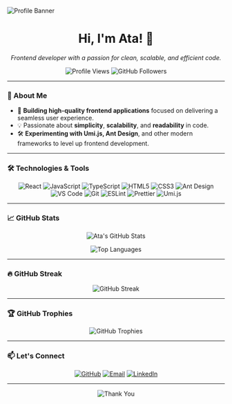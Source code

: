 <!-- Profile Banner (optional, you can upload your own image) -->
![Profile Banner](https://your-custom-banner-link-here.com)

<h1 align="center">Hi, I'm Ata! 👋</h1>

<p align="center">
  <i>Frontend developer with a passion for clean, scalable, and efficient code.</i>
</p>

<p align="center">
  <img src="https://komarev.com/ghpvc/?username=AtaIs3ta&color=brightgreen" alt="Profile Views" /> 
  <img src="https://img.shields.io/github/followers/AtaIS3ta?label=Followers&style=social" alt="GitHub Followers" />
</p>

---

### 🚀 About Me

- 🔭 **Building high-quality frontend applications** focused on delivering a seamless user experience.
- 💡 Passionate about **simplicity**, **scalability**, and **readability** in code.
- 🛠 **Experimenting with Umi.js, Ant Design**, and other modern frameworks to level up frontend development.

---

### 🛠️ Technologies & Tools

<p align="center">
  <img src="https://img.shields.io/badge/-React-black?style=flat-square&logo=react" alt="React" />
  <img src="https://img.shields.io/badge/-JavaScript-black?style=flat-square&logo=javascript" alt="JavaScript" />
  <img src="https://img.shields.io/badge/-TypeScript-blue?style=flat-square&logo=typescript" alt="TypeScript" />
  <img src="https://img.shields.io/badge/-HTML5-E34F26?style=flat-square&logo=html5&logoColor=white" alt="HTML5" />
  <img src="https://img.shields.io/badge/-CSS3-1572B6?style=flat-square&logo=css3" alt="CSS3" />
  <img src="https://img.shields.io/badge/-Ant%20Design-0170FE?style=flat-square&logo=ant-design" alt="Ant Design" />
  <img src="https://img.shields.io/badge/-VS%20Code-007ACC?style=flat-square&logo=visual-studio-code" alt="VS Code" />
  <img src="https://img.shields.io/badge/-Git-black?style=flat-square&logo=git" alt="Git" />
  <img src="https://img.shields.io/badge/-ESLint-4B32C3?style=flat-square&logo=eslint" alt="ESLint" />
  <img src="https://img.shields.io/badge/-Prettier-F7B93E?style=flat-square&logo=prettier" alt="Prettier" />
  <img src="https://img.shields.io/badge/-Umi.js-orange?style=flat-square&logo=umi" alt="Umi.js" />
</p>

---

### 📈 GitHub Stats

<p align="center">
  <!-- GitHub Stats -->
  <img src="https://github-readme-stats.vercel.app/api?username=AtaIS3ta&show_icons=true&theme=tokyonight" alt="Ata's GitHub Stats" />
</p>

<p align="center">
  <!-- Top Languages -->
  <img src="https://github-readme-stats.vercel.app/api/top-langs/?username=AtaIS3ta&layout=compact&theme=tokyonight" alt="Top Languages" />
</p>

---

### 🔥 GitHub Streak

<p align="center">
  <img src="https://github-readme-streak-stats.herokuapp.com/?user=AtaIS3ta&theme=tokyonight" alt="GitHub Streak" />
</p>

---

### 🏆 GitHub Trophies

<p align="center">
  <img src="https://github-profile-trophy.vercel.app/?username=AtaIS3ta&theme=radical&column=7" alt="GitHub Trophies" />
</p>

---

### 📫 Let's Connect

<p align="center">
  <a href="https://github.com/AtaIS3ta" target="_blank"><img src="https://img.shields.io/badge/-GitHub-333?style=flat-square&logo=github" alt="GitHub" /></a>
  <a href="mailto:your-email@example.com" target="_blank"><img src="https://img.shields.io/badge/-Email-red?style=flat-square&logo=gmail" alt="Email" /></a>
  <a href="https://linkedin.com/in/your-profile" target="_blank"><img src="https://img.shields.io/badge/-LinkedIn-blue?style=flat-square&logo=linkedin" alt="LinkedIn" /></a>
</p>

---

<p align="center">
  <img src="https://img.shields.io/badge/Thanks%20for%20visiting!-blueviolet?style=for-the-badge&logo=github" alt="Thank You" />
</p>
